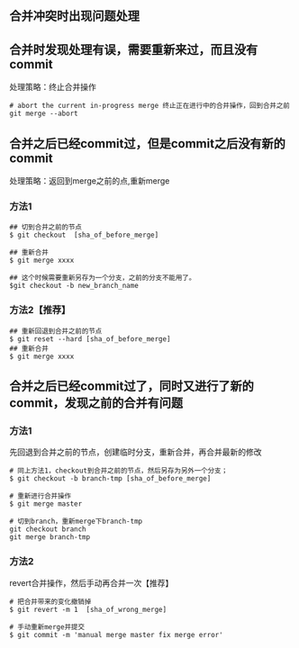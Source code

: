 ## 合并冲突时出现问题处理


## 合并时发现处理有误，需要重新来过，而且没有commit
处理策略：终止合并操作

````
# abort the current in-progress merge 终止正在进行中的合并操作，回到合并之前
git merge --abort
````


## 合并之后已经commit过，但是commit之后没有新的commit
处理策略：返回到merge之前的点,重新merge


### 方法1

````
## 切到合并之前的节点
$ git checkout  [sha_of_before_merge]

## 重新合并
$ git merge xxxx

## 这个时候需要重新另存为一个分支，之前的分支不能用了。
$git checkout -b new_branch_name

````


### 方法2【推荐】
````
## 重新回退到合并之前的节点
$ git reset --hard [sha_of_before_merge]
## 重新合并
$ git merge xxxx
````


## 合并之后已经commit过了，同时又进行了新的commit，发现之前的合并有问题


### 方法1
先回退到合并之前的节点，创建临时分支，重新合并，再合并最新的修改

````
# 同上方法1，checkout到合并之前的节点，然后另存为另外一个分支；
$ git checkout -b branch-tmp [sha_of_before_merge]

# 重新进行合并操作
$ git merge master

# 切到branch，重新merge下branch-tmp
git checkout branch
git merge branch-tmp

````


### 方法2

revert合并操作，然后手动再合并一次【推荐】

````
# 把合并带来的变化撤销掉
$ git revert -m 1  [sha_of_wrong_merge]

# 手动重新merge并提交
$ git commit -m 'manual merge master fix merge error'

````